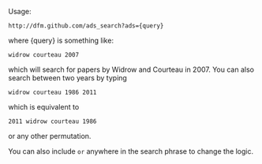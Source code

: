 Usage:

```
http://dfm.github.com/ads_search?ads={query}
```

where {query} is something like:

```
widrow courteau 2007
```

which will search for papers by Widrow and Courteau in 2007.  You can also search between two years by typing

```
widrow courteau 1986 2011
```

which is equivalent to 

```
2011 widrow courteau 1986
```

or any other permutation.

You can also include ```or``` anywhere in the search phrase to change the logic.

